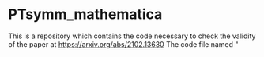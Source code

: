 # PTsymm_mathematica
This is a repository which contains the code necessary to check the validity of the paper at  https://arxiv.org/abs/2102.13630
The code file named "
